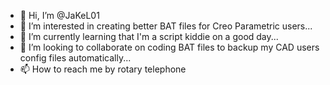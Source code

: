 - 👋 Hi, I’m @JaKeL01
- 👀 I’m interested in creating better BAT files for Creo Parametric users...
- 🌱 I’m currently learning that I'm a script kiddie on a good day...
- 💞️ I’m looking to collaborate on coding BAT files to backup my CAD users config files automatically...
- 📫 How to reach me by rotary telephone 

<!---
JaKeL01/JaKeL01 is a ✨ special ✨ repository because its `README.md` (this file) appears on your GitHub profile.
You can click the Preview link to take a look at your changes.
--->
